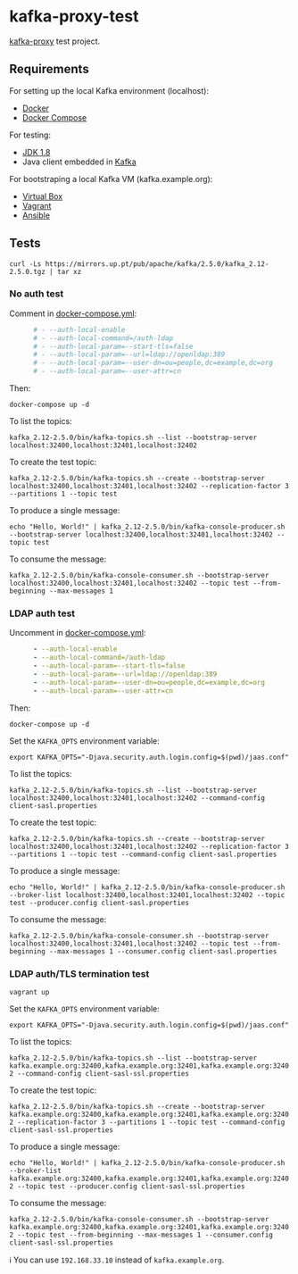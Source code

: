 # kafka-proxy-test

[kafka-proxy](https://github.com/grepplabs/kafka-proxy) test project.

## Requirements

For setting up the local Kafka environment (localhost):

- [Docker](https://www.docker.com)
- [Docker Compose](https://docs.docker.com/compose)

For testing:

- [JDK 1.8](https://openjdk.java.net)
- Java client embedded in [Kafka](https://kafka.apache.org)

For bootstraping a local Kafka VM (kafka.example.org):

- [Virtual Box](https://www.virtualbox.org)
- [Vagrant](https://www.vagrantup.com)
- [Ansible](https://www.ansible.com)

## Tests

`curl -Ls https://mirrors.up.pt/pub/apache/kafka/2.5.0/kafka_2.12-2.5.0.tgz | tar xz`

### No auth test

Comment in [docker-compose.yml](docker-compose.yml):

```yml
      # - --auth-local-enable
      # - --auth-local-command=/auth-ldap
      # - --auth-local-param=--start-tls=false
      # - --auth-local-param=--url=ldap://openldap:389
      # - --auth-local-param=--user-dn=ou=people,dc=example,dc=org
      # - --auth-local-param=--user-attr=cn
```

Then:

`docker-compose up -d`

To list the topics:

`kafka_2.12-2.5.0/bin/kafka-topics.sh --list --bootstrap-server localhost:32400,localhost:32401,localhost:32402`

To create the test topic:

`kafka_2.12-2.5.0/bin/kafka-topics.sh --create --bootstrap-server localhost:32400,localhost:32401,localhost:32402 --replication-factor 3 --partitions 1 --topic test`

To produce a single message:

`echo "Hello, World!" | kafka_2.12-2.5.0/bin/kafka-console-producer.sh --bootstrap-server localhost:32400,localhost:32401,localhost:32402 --topic test`

To consume the message:

`kafka_2.12-2.5.0/bin/kafka-console-consumer.sh --bootstrap-server localhost:32400,localhost:32401,localhost:32402 --topic test --from-beginning --max-messages 1`

### LDAP auth test

Uncomment in [docker-compose.yml](docker-compose.yml):

```yml
      - --auth-local-enable
      - --auth-local-command=/auth-ldap
      - --auth-local-param=--start-tls=false
      - --auth-local-param=--url=ldap://openldap:389
      - --auth-local-param=--user-dn=ou=people,dc=example,dc=org
      - --auth-local-param=--user-attr=cn
```

Then:

`docker-compose up -d`

Set the `KAFKA_OPTS` environment variable:

`export KAFKA_OPTS="-Djava.security.auth.login.config=$(pwd)/jaas.conf"`

To list the topics:

`kafka_2.12-2.5.0/bin/kafka-topics.sh --list --bootstrap-server localhost:32400,localhost:32401,localhost:32402 --command-config client-sasl.properties`

To create the test topic:

`kafka_2.12-2.5.0/bin/kafka-topics.sh --create --bootstrap-server localhost:32400,localhost:32401,localhost:32402 --replication-factor 3 --partitions 1 --topic test --command-config client-sasl.properties`

To produce a single message:

`echo "Hello, World!" | kafka_2.12-2.5.0/bin/kafka-console-producer.sh --broker-list localhost:32400,localhost:32401,localhost:32402 --topic test --producer.config client-sasl.properties`

To consume the message:

`kafka_2.12-2.5.0/bin/kafka-console-consumer.sh --bootstrap-server localhost:32400,localhost:32401,localhost:32402 --topic test --from-beginning --max-messages 1 --consumer.config client-sasl.properties`

### LDAP auth/TLS termination test

`vagrant up`

Set the `KAFKA_OPTS` environment variable:

`export KAFKA_OPTS="-Djava.security.auth.login.config=$(pwd)/jaas.conf"`

To list the topics:

`kafka_2.12-2.5.0/bin/kafka-topics.sh --list --bootstrap-server kafka.example.org:32400,kafka.example.org:32401,kafka.example.org:32402 --command-config client-sasl-ssl.properties`

To create the test topic:

`kafka_2.12-2.5.0/bin/kafka-topics.sh --create --bootstrap-server kafka.example.org:32400,kafka.example.org:32401,kafka.example.org:32402 --replication-factor 3 --partitions 1 --topic test --command-config client-sasl-ssl.properties`

To produce a single message:

`echo "Hello, World!" | kafka_2.12-2.5.0/bin/kafka-console-producer.sh --broker-list kafka.example.org:32400,kafka.example.org:32401,kafka.example.org:32402 --topic test --producer.config client-sasl-ssl.properties`

To consume the message:

`kafka_2.12-2.5.0/bin/kafka-console-consumer.sh --bootstrap-server kafka.example.org:32400,kafka.example.org:32401,kafka.example.org:32402 --topic test --from-beginning --max-messages 1 --consumer.config client-sasl-ssl.properties`

:information_source: You can use `192.168.33.10` instead of `kafka.example.org`.
